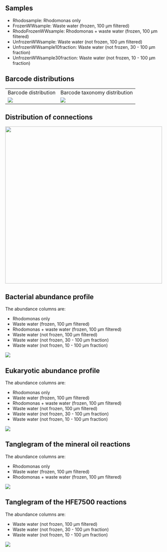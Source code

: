 ## Samples

-   Rhodosample: Rhodomonas only
-   FrozenWWsample: Waste water (frozen, 100 µm filtered)
-   RhodoFrozenWWsample: Rhodomonas + waste water (frozen, 100 µm
    filtered)
-   UnfrozenWWsample: Waste water (not frozen, 100 µm filtered)
-   UnfrozenWWsample10fraction: Waste water (not frozen, 30 - 100 µm
    fraction)
-   UnfrozenWWsample30fraction: Waste water (not frozen, 10 - 100 µm
    fraction)

## Barcode distributions

<table>
<tr>
<td>
Barcode distribution
</td>
<td>
Barcode taxonomy distribution
</td>
</tr>
<tr>
<td valign="top">
<img src="../figures/bc_distribution.png">
</td>
<td valign="top">
<img src="../figures/bc_tax_distribution.png">
</td>
</tr>
</table>

## Distribution of connections

<td valign="top">
<img src="../figures/connection_distribution.png" width=500>
</td>

## Bacterial abundance profile

The abundance columns are:

-   Rhodomonas only
-   Waste water (frozen, 100 µm filtered)
-   Rhodomonas + waste water (frozen, 100 µm filtered)
-   Waste water (not frozen, 100 µm filtered)
-   Waste water (not frozen, 30 - 100 µm fraction)
-   Waste water (not frozen, 10 - 100 µm fraction)

<td valign="top">
<img src="../figures/bact_abunds.png" >
</td>

## Eukaryotic abundance profile

The abundance columns are:

-   Rhodomonas only
-   Waste water (frozen, 100 µm filtered)
-   Rhodomonas + waste water (frozen, 100 µm filtered)
-   Waste water (not frozen, 100 µm filtered)
-   Waste water (not frozen, 30 - 100 µm fraction)
-   Waste water (not frozen, 10 - 100 µm fraction)

<td valign="top">
<img src="../figures/euk_abunds.png" >
</td>

## Tanglegram of the mineral oil reactions

The abundance columns are:

-   Rhodomonas only
-   Waste water (frozen, 100 µm filtered)
-   Rhodomonas + waste water (frozen, 100 µm filtered)

<td valign="top">
<img src="../figures/frozen_tanglegram.png" >
</td>

## Tanglegram of the HFE7500 reactions

The abundance columns are:

-   Waste water (not frozen, 100 µm filtered)
-   Waste water (not frozen, 30 - 100 µm fraction)
-   Waste water (not frozen, 10 - 100 µm fraction)

<td valign="top">
<img src="../figures/unfrozen_tanglegram.png" >
</td>

